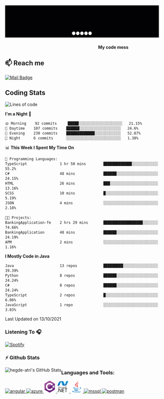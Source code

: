 ![](https://github.com/hegde-atri/hegde-atri/blob/main/ezgif.com-gif-maker.gif)
#### &nbsp;&nbsp;&nbsp;&nbsp;&nbsp;&nbsp;&nbsp;&nbsp;&nbsp;&nbsp;&nbsp;&nbsp;&nbsp;&nbsp;&nbsp;&nbsp;&nbsp;&nbsp;&nbsp;&nbsp;&nbsp;&nbsp;&nbsp;&nbsp;&nbsp;&nbsp;&nbsp;&nbsp;&nbsp;&nbsp;&nbsp;&nbsp;&nbsp;&nbsp;&nbsp;&nbsp;&nbsp;&nbsp;&nbsp;&nbsp;&nbsp;&nbsp;&nbsp;&nbsp;&nbsp;&nbsp;&nbsp;&nbsp;&nbsp;&nbsp;&nbsp;&nbsp;&nbsp;&nbsp;&nbsp;&nbsp;&nbsp;&nbsp;&nbsp;&nbsp;&nbsp;&nbsp;&nbsp;&nbsp;&nbsp;&nbsp;&nbsp;&nbsp;&nbsp;&nbsp;&nbsp;&nbsp;&nbsp;&nbsp;&nbsp;&nbsp;&nbsp;&nbsp;&nbsp;&nbsp;&nbsp;&nbsp;&nbsp;&nbsp;&nbsp;&nbsp;&nbsp;&nbsp;&nbsp;&nbsp;&nbsp; My code mess



## 📫 Reach me
[![Mail Badge](https://img.shields.io/badge/-hegde_atri-c0392b?style=flat&labelColor=c0392b&logo=gmail&logoColor=white)](mailto:dev.hegdeatri@gmail.com)

## Coding Stats

<!--START_SECTION:waka-->
![Lines of code](https://img.shields.io/badge/From%20Hello%20World%20I%27ve%20Written-1.4%20million%20lines%20of%20code-blue)

**I'm a Night 🦉** 

```text
🌞 Morning    92 commits     █████░░░░░░░░░░░░░░░░░░░░   21.15% 
🌆 Daytime    107 commits    ██████░░░░░░░░░░░░░░░░░░░   24.6% 
🌃 Evening    230 commits    █████████████░░░░░░░░░░░░   52.87% 
🌙 Night      6 commits      ░░░░░░░░░░░░░░░░░░░░░░░░░   1.38%

```


📊 **This Week I Spent My Time On** 

```text
💬 Programming Languages: 
TypeScript               1 hr 50 mins        █████████████░░░░░░░░░░░░   55.2% 
C#                       48 mins             ██████░░░░░░░░░░░░░░░░░░░   24.15% 
HTML                     26 mins             ███░░░░░░░░░░░░░░░░░░░░░░   13.16% 
SCSS                     10 mins             █░░░░░░░░░░░░░░░░░░░░░░░░   5.19% 
JSON                     4 mins              ░░░░░░░░░░░░░░░░░░░░░░░░░   2.18%

🐱‍💻 Projects: 
BankingApplication-fe    2 hrs 29 mins       ██████████████████░░░░░░░   74.66% 
BankingApplication       48 mins             ██████░░░░░░░░░░░░░░░░░░░   24.19% 
APM                      2 mins              ░░░░░░░░░░░░░░░░░░░░░░░░░   1.16%

```

**I Mostly Code in Java** 

```text
Java                     13 repos            █████████░░░░░░░░░░░░░░░░   39.39% 
Python                   8 repos             ██████░░░░░░░░░░░░░░░░░░░   24.24% 
C#                       8 repos             ██████░░░░░░░░░░░░░░░░░░░   24.24% 
TypeScript               2 repos             █░░░░░░░░░░░░░░░░░░░░░░░░   6.06% 
JavaScript               1 repo              ░░░░░░░░░░░░░░░░░░░░░░░░░   3.03%

```



 Last Updated on 13/10/2021
<!--END_SECTION:waka-->

### Listening To 🎧
[![Spotify](https://novatorem-hegde-atri.vercel.app/api/spotify)](https://open.spotify.com/user/hegde_atri)

### :zap: Github Stats
  <img align="left" alt="hegde-atri's GitHub Stats" src="https://github-readme-stats-hegde-atri.vercel.app/api?username=hegde-atri&show_icons=true&hide_border=true&theme=dracula" />

<h3 align="left">Languages and Tools:</h3>
<p align="left"> <a href="https://angular.io" target="_blank"> <img src="https://angular.io/assets/images/logos/angular/angular.svg" alt="angular" width="40" height="40"/> </a> <a href="https://azure.microsoft.com/en-in/" target="_blank"> <img src="https://www.vectorlogo.zone/logos/microsoft_azure/microsoft_azure-icon.svg" alt="azure" width="40" height="40"/> </a> <a href="https://www.w3schools.com/cs/" target="_blank"> <img src="https://raw.githubusercontent.com/devicons/devicon/master/icons/csharp/csharp-original.svg" alt="csharp" width="40" height="40"/> </a> <a href="https://dotnet.microsoft.com/" target="_blank"> <img src="https://raw.githubusercontent.com/devicons/devicon/master/icons/dot-net/dot-net-original-wordmark.svg" alt="dotnet" width="40" height="40"/> </a> <a href="https://www.java.com" target="_blank"> <img src="https://raw.githubusercontent.com/devicons/devicon/master/icons/java/java-original.svg" alt="java" width="40" height="40"/> </a> <a href="https://www.microsoft.com/en-us/sql-server" target="_blank"> <img src="https://www.svgrepo.com/show/303229/microsoft-sql-server-logo.svg" alt="mssql" width="40" height="40"/> </a> <a href="https://postman.com" target="_blank"> <img src="https://www.vectorlogo.zone/logos/getpostman/getpostman-icon.svg" alt="postman" width="40" height="40"/> </a> </p>
